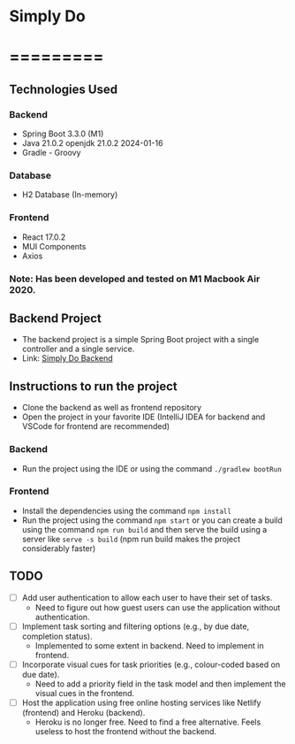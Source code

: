 # Simply Do
# =========

## Technologies Used
### Backend
- Spring Boot 3.3.0 (M1)
- Java 21.0.2 openjdk 21.0.2 2024-01-16
- Gradle - Groovy

### Database
- H2 Database (In-memory)

### Frontend
- React 17.0.2
- MUI Components
- Axios

### Note: Has been developed and tested on M1 Macbook Air 2020.

## Backend Project
- The backend project is a simple Spring Boot project with a single controller and a single service.
- Link: [Simply Do Backend](https://github.com/DevPriSha/leap-sample-simplydo)

## Instructions to run the project
- Clone the backend as well as frontend repository
- Open the project in your favorite IDE (IntelliJ IDEA for backend and VSCode for frontend are recommended)

### Backend
- Run the project using the IDE or using the command `./gradlew bootRun`

### Frontend
- Install the dependencies using the command `npm install`
- Run the project using the command `npm start` or you can create a build using the command `npm run build` and then serve the build using a server like `serve -s build` (npm run build makes the project considerably faster)

## TODO
- [ ] Add user authentication to allow each user to have their set of tasks.
    - Need to figure out how guest users can use the application without authentication.
- [ ] Implement task sorting and filtering options (e.g., by due date, completion status).
    - Implemented to some extent in backend. Need to implement in frontend.
- [ ] Incorporate visual cues for task priorities (e.g., colour-coded based on due date).
    - Need to add a priority field in the task model and then implement the visual cues in the frontend.
- [ ] Host the application using free online hosting services like Netlify (frontend) and Heroku (backend).
    - Heroku is no longer free. Need to find a free alternative. Feels useless to host the frontend without the backend.



